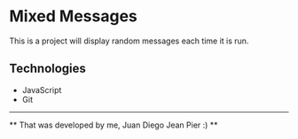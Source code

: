 # Mixed Messages
This is a project will display random messages each time it is run.
## Technologies
* JavaScript
* Git

----------------------------------------------------------------

** That was developed by me, Juan Diego Jean Pier :) **